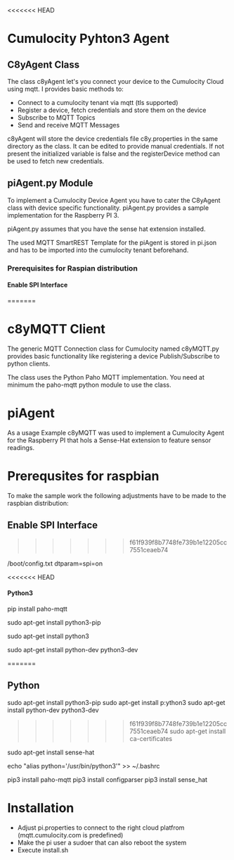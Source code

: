 <<<<<<< HEAD
# Cumulocity Pyhton3 Agent

## C8yAgent Class

The class c8yAgent let's you connect your device to the Cumulocity Cloud using mqtt. I provides basic methods to:

* Connect to a cumulocity tenant via mqtt (tls supported)
* Register a device, fetch credentials and store them on the device
* Subscribe to MQTT Topics
* Send and receive MQTT Messages

c8yAgent will store the device credentials file c8y.properties in the same directory as the class. It can be edited to provide manual credentials. If not present the initialized variable is false and the registerDevice method can be used to fetch new credentials. 

## piAgent.py Module

To implement a Cumulocity Device Agent you have to cater the C8yAgent class with device specific functionality. piAgent.py provides a sample implementation for the Raspberry PI 3.

piAgent.py assumes that you have the sense hat extension installed.

The used MQTT SmartREST Template for the piAgent is stored in pi.json and has to be imported into the cumulocity tenant beforehand. 

### Prerequisites for Raspian distribution

#### Enable SPI Interface
=======
# c8yMQTT Client

The generic MQTT Connection class for Cumulocity named c8yMQTT.py provides basic functionality like registering a device Publish/Subscribe to python clients.

The class uses the Python Paho MQTT implementation. You need at minimum the paho-mqtt python module to use the class.

# piAgent 

As a usage Example c8yMQTT was used to implement a Cumulocity Agent for the Raspberry PI that hols a Sense-Hat extension to feature sensor readings.


# Prerequsites for raspbian

To make the sample work the following adjustments have to be made to the raspbian distribution:

## Enable SPI Interface
>>>>>>> f61f939f8b7748fe739b1e12205cc7551ceaeb74

/boot/config.txt
dtparam=spi=on

<<<<<<< HEAD
#### Python3

pip install paho-mqtt

sudo apt-get install python3-pip

sudo apt-get install python3

sudo apt-get  install python-dev python3-dev

=======
## Python
sudo apt-get install python3-pip
sudo apt-get install p:ython3
sudo apt-get install python-dev python3-dev
>>>>>>> f61f939f8b7748fe739b1e12205cc7551ceaeb74
sudo apt-get install ca-certificates

sudo apt-get install sense-hat

echo "alias python='/usr/bin/python3'" >>  ~/.bashrc


pip3 install paho-mqtt
pip3 install configparser
pip3 install sense_hat

# Installation

* Adjust pi.properties to connect to the right cloud platfrom (mqtt.cumulocity.com is predefined) 
* Make the pi user a sudoer that can also reboot the system
* Execute install.sh

